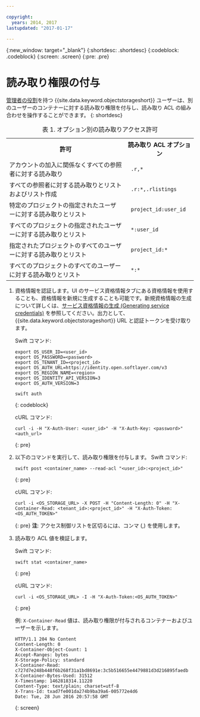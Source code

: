 ```yaml
---

copyright:
  years: 2014, 2017
lastupdated: "2017-01-17"

---
```

{:new_window: target="_blank"}
{:shortdesc: .shortdesc}
{:codeblock: .codeblock}
{:screen: .screen}
{:pre: .pre}


# 読み取り権限の付与 

[管理者の役割](/docs/services/ObjectStorage/os_access_types.html)を持つ {{site.data.keyword.objectstorageshort}} ユーザーは、別のユーザーのコンテナーに対する読み取り権限を付与し、読み取り ACL の組み合わせを操作することができます。
{: shortdesc}

<table>
<caption> 表 1. オプション別の読み取りアクセス許可</caption>
  <tr>
    <th> 許可 </th>
    <th> 読み取り ACL オプション </th>
  </tr>
  <tr>
    <td> アカウントの加入に関係なくすべての参照者に対する読み取り</td>
    <td> <code> .r,&#42;  </code> </td>
  </tr>
  <tr>
    <td> すべての参照者に対する読み取りとリストおよびリスト作成 </td>
    <td> <code> .r:&#42;,.rlistings </code> </td>
  </tr>
  <tr>
    <td> 特定のプロジェクトの指定されたユーザーに対する読み取りとリスト </td>
    <td> <code> project_id:user_id </code> </td>
  </tr>
  <tr>
    <td> すべてのプロジェクトの指定されたユーザーに対する読み取りとリスト </td>
    <td> <code> &#42;:user_id </code> </td>
  </tr>
  <tr>
    <td> 指定されたプロジェクトのすべてのユーザーに対する読み取りとリスト</td>
    <td> <code> project_id:&#42; </code> </td>
  </tr>
  <tr>
    <td> すべてのプロジェクトのすべてのユーザーに対する読み取りとリスト</td>
    <td> <code> &#42;:&#42; </code> </td>
  </tr>
</table>



1. 資格情報を認証します。UI のサービス資格情報タブにある資格情報を使用することも、資格情報を新規に生成することも可能です。新規資格情報の生成について詳しくは、[サービス資格情報の生成 (Generating service credentials)](/docs/services/ObjectStorage/os_credentials.html) を参照してください。出力として、{{site.data.keyword.objectstorageshort}} URL と認証トークンを受け取ります。

    Swift コマンド:

    ```
    export OS_USER_ID=<user_id>
    export OS_PASSWORD=<password>
    export OS_TENANT_ID=<project_id>
    export OS_AUTH_URL=https://identity.open.softlayer.com/v3
    export OS_REGION_NAME=<region>
    export OS_IDENTITY_API_VERSION=3
    export OS_AUTH_VERSION=3

    swift auth
    ```
    {: codeblock}

    cURL コマンド:

    ```
    curl -i -H "X-Auth-User: <user_id>" -H "X-Auth-Key: <password>" <auth_url>
    ```
    {: pre}

2. 以下のコマンドを実行して、読み取り権限を付与します。
    Swift コマンド:

    ```
    swift post <container_name> --read-acl "<user_id>:<project_id>"
    ```
    {: pre}

    cURL コマンド:

    ```
    curl -i <OS_STORAGE_URL> -X POST -H "Content-Length: 0" -H "X-Container-Read: <tenant_id>:<project_id>" -H "X-Auth-Token: <OS_AUTH_TOKEN>"
    ```
    {: pre}
    **注**: アクセス制御リストを区切るには、コンマ (,) を使用します。


3. 読み取り ACL 値を検証します。

    Swift コマンド:

    ```
    swift stat <container_name>
    ```
    {: pre}

    cURL コマンド:

    ```
    curl -i <OS_STORAGE_URL> -I -H "X-Auth-Token:<OS_AUTH_TOKEN>"
    ```
    {: pre}

    例: `X-Container-Read` 値は、読み取り権限が付与されるコンテナーおよびユーザーを示します。

    ```
    HTTP/1.1 204 No Content
    Content-Length: 0
    X-Container-Object-Count: 1
    Accept-Ranges: bytes
    X-Storage-Policy: standard
    X-Container-Read: c727d7e248b448f6b268f31a1bd8691e:3c5b516655e4479881d3d216895faedb
    X-Container-Bytes-Used: 31512
    X-Timestamp: 1462818314.11220
    Content-Type: text/plain; charset=utf-8
    X-Trans-Id: txad7fe001da274b9ba39a6-005772e4d6
    Date: Tue, 28 Jun 2016 20:57:58 GMT
    ```
    {: screen}
